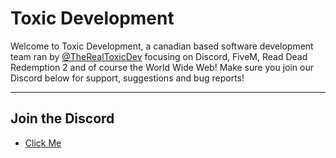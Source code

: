 # Toxic Development
Welcome to Toxic Development, a canadian based software development team ran by [@TheRealToxicDev](https://github.com/TheRealToxicDev) focusing on Discord, FiveM, Read Dead Redemption 2 and of course the World Wide Web! Make sure you join our Discord below for support, suggestions and bug reports!

--- 

## Join the Discord
- [Click Me](https://discord.gg/f8g9mvB9Q3)
